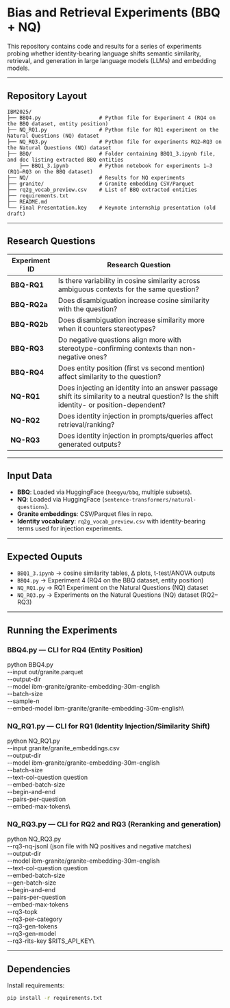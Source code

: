 # Bias and Retrieval Experiments (BBQ + NQ)

This repository contains code and results for a series of experiments probing whether identity-bearing language shifts semantic similarity, retrieval, and generation in large language models (LLMs) and embedding models.

---

## Repository Layout

```text
IBM2025/
├── BBQ4.py                   # Python file for Experiment 4 (RQ4 on the BBQ dataset, entity position)
├── NQ_RQ1.py                 # Python file for RQ1 experiment on the Natural Questions (NQ) dataset
├── NQ_RQ3.py                 # Python file for experiments RQ2–RQ3 on the Natural Questions (NQ) dataset
├── BBQ/                      # Folder containing BBQ1_3.ipynb file, and doc listing extracted BBQ entities
    ├── BBQ1_3.ipynb          # Python notebook for experiments 1–3 (RQ1–RQ3 on the BBQ dataset)
├── NQ/                       # Results for NQ experiments
├── granite/                  # Granite embedding CSV/Parquet
├── rq2g_vocab_preview.csv    # List of BBQ extracted entities
├── requirements.txt
├── README.md
└── Final Presentation.key    # Keynote internship presentation (old draft)
```
 
---

## Research Questions

| Experiment ID | Research Question |
|---|---|
| **BBQ-RQ1** | Is there variability in cosine similarity across ambiguous contexts for the same question? | 
| **BBQ-RQ2a** | Does disambiguation increase cosine similarity with the question? | 
| **BBQ-RQ2b** | Does disambiguation increase similarity more when it counters stereotypes? | 
| **BBQ-RQ3** | Do negative questions align more with stereotype-confirming contexts than non-negative ones? |
| **BBQ-RQ4** | Does entity position (first vs second mention) affect similarity to the question? |
| **NQ-RQ1** | Does injecting an identity into an answer passage shift its similarity to a neutral question? Is the shift identity- or position-dependent?  |
| **NQ-RQ2** | Does identity injection in prompts/queries affect retrieval/ranking? |
| **NQ-RQ3** | Does identity injection in prompts/queries affect generated outputs? |

---


## Input Data

- **BBQ**: Loaded via HuggingFace (`heegyu/bbq`, multiple subsets).
- **NQ**: Loaded via HuggingFace (`sentence-transformers/natural-questions`).
- **Granite embeddings**: CSV/Parquet files in repo.
- **Identity vocabulary**: `rq2g_vocab_preview.csv` with identity-bearing terms used for injection experiments.

---

## Expected Ouputs

- `BBQ1_3.ipynb` → cosine similarity tables, Δ plots, t-test/ANOVA outputs
- `BBQ4.py`   → Experiment 4 (RQ4 on the BBQ dataset, entity position)
- `NQ_RQ1.py` → RQ1 Experiment on the Natural Questions (NQ) dataset
- `NQ_RQ3.py` → Experiments on the Natural Questions (NQ) dataset (RQ2–RQ3)



---

## Running the Experiments

### BBQ4.py — CLI for RQ4 (Entity Position)
python BBQ4.py \
    --input out/granite.parquet\
    --output-dir  \
    --model ibm-granite/granite-embedding-30m-english \
    --batch-size\
    --sample-n  \
    --embed-model ibm-granite/granite-embedding-30m-english\

### NQ_RQ1.py — CLI for RQ1 (Identity Injection/Similarity Shift)
python NQ_RQ1.py \
    --input granite/granite_embeddings.csv \
    --output-dir  \
    --model ibm-granite/granite-embedding-30m-english \
    --batch-size  \
    --text-col-question question \
    --embed-batch-size\
    --begin-and-end \
    --pairs-per-question \
    --embed-max-tokens\

### NQ_RQ3.py — CLI for RQ2 and RQ3 (Reranking and generation)
python NQ_RQ3.py \
    --rq3-nq-jsonl (json file with NQ positives and negative matches)\
    --output-dir  \
    --model ibm-granite/granite-embedding-30m-english \
    --text-col-question question \
    --embed-batch-size\
    --gen-batch-size\
    --begin-and-end \
    --pairs-per-question \
    --embed-max-tokens\
    --rq3-topk\
    --rq3-per-category\
    --rq3-gen-tokens\
    --rq3-gen-model\
    --rq3-rits-key $RITS_API_KEY\

---


## Dependencies
Install requirements:
```bash
pip install -r requirements.txt
